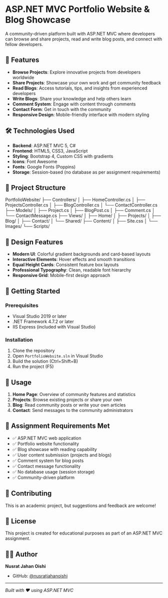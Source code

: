 # ASP.NET MVC Portfolio Website & Blog Showcase

A community-driven platform built with ASP.NET MVC where developers can browse and share projects, read and write blog posts, and connect with fellow developers.

## 🚀 Features

- **Browse Projects**: Explore innovative projects from developers worldwide
- **Share Projects**: Showcase your own work and get community feedback
- **Read Blogs**: Access tutorials, tips, and insights from experienced developers
- **Write Blogs**: Share your knowledge and help others learn
- **Comment System**: Engage with content through comments
- **Contact Form**: Get in touch with the community
- **Responsive Design**: Mobile-friendly interface with modern styling

## 🛠️ Technologies Used

- **Backend**: ASP.NET MVC 5, C#
- **Frontend**: HTML5, CSS3, JavaScript
- **Styling**: Bootstrap 4, Custom CSS with gradients
- **Icons**: Font Awesome
- **Fonts**: Google Fonts (Poppins)
- **Storage**: Session-based (no database as per assignment requirements)

## 📁 Project Structure
PortfolioWebsite/
├── Controllers/
│   ├── HomeController.cs
│   ├── ProjectsController.cs
│   ├── BlogController.cs
│   └── ContactController.cs
├── Models/
│   ├── Project.cs
│   ├── BlogPost.cs
│   ├── Comment.cs
│   └── ContactMessage.cs
├── Views/
│   ├── Home/
│   ├── Projects/
│   ├── Blog/
│   ├── Contact/
│   └── Shared/
├── Content/
│   ├── Site.css
│   └── Images/
└── Scripts/

## 🎨 Design Features

- **Modern UI**: Colorful gradient backgrounds and card-based layouts
- **Interactive Elements**: Hover effects and smooth transitions
- **Equal Height Cards**: Consistent feature box layouts
- **Professional Typography**: Clean, readable font hierarchy
- **Responsive Grid**: Mobile-first design approach

## 🚦 Getting Started

### Prerequisites
- Visual Studio 2019 or later
- .NET Framework 4.7.2 or later
- IIS Express (included with Visual Studio)

### Installation
1. Clone the repository
2. Open `PortfolioWebsite.sln` in Visual Studio
3. Build the solution (Ctrl+Shift+B)
4. Run the project (F5)

## 📖 Usage

1. **Home Page**: Overview of community features and statistics
2. **Projects**: Browse existing projects or share your own
3. **Blog**: Read community posts or write your own articles
4. **Contact**: Send messages to the community administrators

## 🎯 Assignment Requirements Met

- ✅ ASP.NET MVC web application
- ✅ Portfolio website functionality
- ✅ Blog showcase with reading capability
- ✅ User content submission (projects and blogs)
- ✅ Comment system for blog posts
- ✅ Contact message functionality
- ✅ No database usage (session storage)
- ✅ Community-driven platform

## 🤝 Contributing

This is an academic project, but suggestions and feedback are welcome!

## 📝 License

This project is created for educational purposes as part of an ASP.NET MVC assignment.

## 👨‍💻 Author

**Nusrat Jahan Oishi**
- GitHub: [@nusratjahanoishi](https://github.com/nusratjahanoishi)

---
*Built with ❤️ using ASP.NET MVC*
